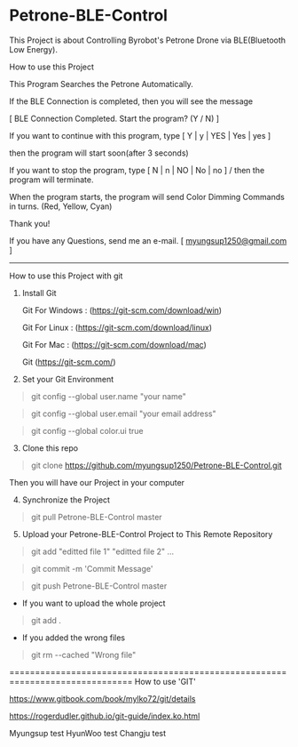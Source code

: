 # Petrone-BLE-Control
This Project is about Controlling Byrobot's Petrone Drone via BLE(Bluetooth Low Energy).


How to use this Project

This Program Searches the Petrone Automatically.

If the BLE Connection is completed, then you will see the message

[ BLE Connection Completed. Start the program? (Y / N) ]

If you want to continue with this program, type [ Y | y | YES | Yes | yes ]

then the program will start soon(after 3 seconds)

If you want to stop the program, type [ N | n | NO | No | no ] / then the program will terminate.

When the program starts, the program will send Color Dimming Commands in turns. (Red, Yellow, Cyan)

Thank you!

If you have any Questions, send me an e-mail.
[ myungsup1250@gmail.com ]

------------------------------------------------------------------------------------------------------------------------

How to use this Project with git

1. Install Git

	Git For Windows : (https://git-scm.com/download/win)

	Git For Linux : (https://git-scm.com/download/linux)

	Git For Mac : (https://git-scm.com/download/mac)

	Git (https://git-scm.com/)


2. Set your Git Environment

> git config --global user.name "your name"	

> git config --global user.email "your email address"

> git config --global color.ui true


3. Clone this repo

> git clone https://github.com/myungsup1250/Petrone-BLE-Control.git

Then you will have our Project in your computer


4. Synchronize the Project

> git pull Petrone-BLE-Control master


5. Upload your Petrone-BLE-Control Project to This Remote Repository

> git add "editted file 1" "editted file 2" ... 

> git commit -m 'Commit Message'

> git push Petrone-BLE-Control master

* If you want to upload the whole project
> git add .

* If you added the wrong files
> git rm --cached "Wrong file"


==============================================================================
How to use 'GIT'

https://www.gitbook.com/book/mylko72/git/details

https://rogerdudler.github.io/git-guide/index.ko.html

Myungsup test
HyunWoo test
Changju test
